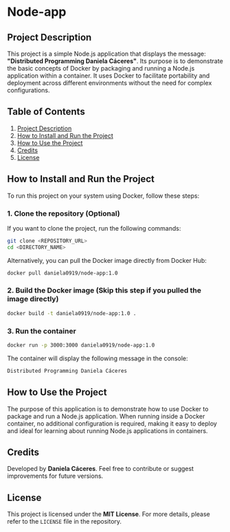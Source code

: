 # Node-app

## Project Description
This project is a simple Node.js application that displays the message: **"Distributed Programming Daniela Cáceres"**. Its purpose is to demonstrate the basic concepts of Docker by packaging and running a Node.js application within a container. It uses Docker to facilitate portability and deployment across different environments without the need for complex configurations.

## Table of Contents
1. [Project Description](#project-description)  
2. [How to Install and Run the Project](#how-to-install-and-run-the-project)  
3. [How to Use the Project](#how-to-use-the-project)  
4. [Credits](#credits)  
5. [License](#license)  

## How to Install and Run the Project
To run this project on your system using Docker, follow these steps:

### 1. Clone the repository (Optional)
If you want to clone the project, run the following commands:

```bash
git clone <REPOSITORY_URL>
cd <DIRECTORY_NAME>
```

Alternatively, you can pull the Docker image directly from Docker Hub:

```bash
docker pull daniela0919/node-app:1.0
```

### 2. Build the Docker image (Skip this step if you pulled the image directly)

```bash
docker build -t daniela0919/node-app:1.0 .
```

### 3. Run the container

```bash
docker run -p 3000:3000 daniela0919/node-app:1.0
```

The container will display the following message in the console:

```bash
Distributed Programming Daniela Cáceres
```

## How to Use the Project
The purpose of this application is to demonstrate how to use Docker to package and run a Node.js application. When running inside a Docker container, no additional configuration is required, making it easy to deploy and ideal for learning about running Node.js applications in containers.

## Credits
Developed by **Daniela Cáceres**. Feel free to contribute or suggest improvements for future versions.

## License
This project is licensed under the **MIT License**. For more details, please refer to the `LICENSE` file in the repository.
```


